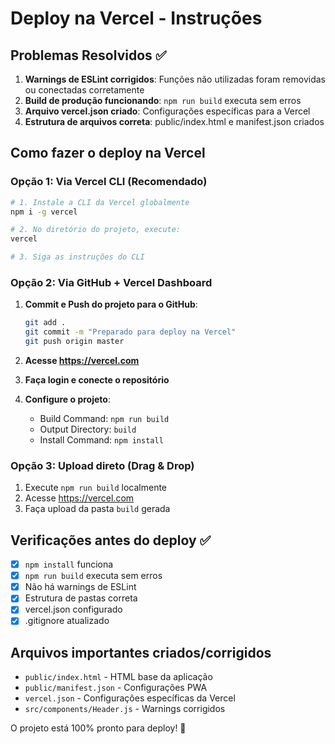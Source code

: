 # Deploy na Vercel - Instruções

## Problemas Resolvidos ✅

1. **Warnings de ESLint corrigidos**: Funções não utilizadas foram removidas ou conectadas corretamente
2. **Build de produção funcionando**: `npm run build` executa sem erros
3. **Arquivo vercel.json criado**: Configurações específicas para a Vercel
4. **Estrutura de arquivos correta**: public/index.html e manifest.json criados

## Como fazer o deploy na Vercel

### Opção 1: Via Vercel CLI (Recomendado)
```bash
# 1. Instale a CLI da Vercel globalmente
npm i -g vercel

# 2. No diretório do projeto, execute:
vercel

# 3. Siga as instruções do CLI
```

### Opção 2: Via GitHub + Vercel Dashboard
1. **Commit e Push do projeto para o GitHub**:
   ```bash
   git add .
   git commit -m "Preparado para deploy na Vercel"
   git push origin master
   ```

2. **Acesse https://vercel.com**
3. **Faça login e conecte o repositório**
4. **Configure o projeto**:
   - Build Command: `npm run build`
   - Output Directory: `build`
   - Install Command: `npm install`

### Opção 3: Upload direto (Drag & Drop)
1. Execute `npm run build` localmente
2. Acesse https://vercel.com
3. Faça upload da pasta `build` gerada

## Verificações antes do deploy ✅

- [x] `npm install` funciona
- [x] `npm run build` executa sem erros
- [x] Não há warnings de ESLint
- [x] Estrutura de pastas correta
- [x] vercel.json configurado
- [x] .gitignore atualizado

## Arquivos importantes criados/corrigidos

- `public/index.html` - HTML base da aplicação
- `public/manifest.json` - Configurações PWA
- `vercel.json` - Configurações específicas da Vercel
- `src/components/Header.js` - Warnings corrigidos

O projeto está 100% pronto para deploy! 🚀
